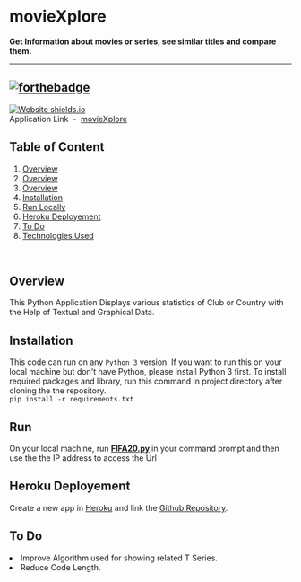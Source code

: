 # movieXplore
<b>Get Information about movies or series, see similar titles and compare them.</b>

---
[![forthebadge](https://forthebadge.com/images/badges/made-with-crayons.svg)](https://www.linkedin.com/in/305kishan/)
<br>
---
[![Website shields.io](https://img.shields.io/website-up-down-green-red/http/shields.io.svg)](https://moviexplore.herokuapp.com/)<br>
Application Link &nbsp;-&nbsp; [movieXplore](https://moviexplore.herokuapp.com/)


## Table of Content
<div style="margin-top: 10px">
    <ol>
        <li><a href="#overview">Overview</a></li>
        <li><a href="#Working">Overview</a></li>
        <li><a href="#Functions Dependency">Overview</a></li>
        <li><a href="#installation">Installation</a></li>
        <li><a href="#run">Run Locally</a></li>
        <li><a href="#heroku deployement">Heroku Deployement</a></li>
        <li><a href="#todo">To Do</a></li>
        <li><a href="#technologies">Technologies Used</a></li>
    </ol>
</div>
<br>



## Overview
This Python Application Displays various statistics of Club or Country with the Help of Textual and Graphical Data.


## Installation 
This code can run on any ```Python 3``` version. If you want to run this on your local machine but don't have Python, please install Python 3 first. To install required packages and library, run this command in project directory after cloning the the repository.<br>
```pip install -r requirements.txt```


## Run 
On your local machine, run <b> [FIFA20.py](https://github.com/305kishan/movieXplore/blob/main/movieXplore.py) </b> in your command prompt and then use the the IP address to access the Url



## Heroku Deployement
Create a new app in [Heroku](https://www.heroku.com/) and link the [Github Repository](https://github.com/305kishan/movieXplore). </div>


## To Do
<li>Improve Algorithm used for showing related T Series. </li>
<li>Reduce Code Length. </li> </div>

           
